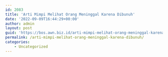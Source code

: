 ```yaml
---
id: 2083
title: 'Arti Mimpi Melihat Orang Meninggal Karena Dibunuh'
date: '2022-09-09T16:44:29+00:00'
author: admin
layout: post
guid: 'https://bos.awn.biz.id/arti-mimpi-melihat-orang-meninggal-karena-dibunuh/'
permalink: /arti-mimpi-melihat-orang-meninggal-karena-dibunuh/
categories:
    - Uncategorized
---
```


